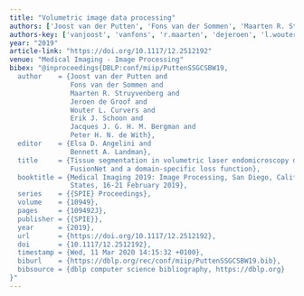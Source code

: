 ```yaml
---
title: "Volumetric image data processing"
authors: ['Joost van der Putten', 'Fons van der Sommen', 'Maarten R. Struyvenberg', 'Jeroen de Groof', 'Wouter L. Curvers', 'Erik J. Schoon', 'Jacques J. G. H. M. Bergman', 'Peter H. N. de With']
authors-key: ['vanjoost', 'vanfons', 'r.maarten', 'dejeroen', 'l.wouter', 'j.erik', 'j.jacques', 'h.peter']
year: "2019"
article-link: "https://doi.org/10.1117/12.2512192"
venue: "Medical Imaging - Image Processing"
bibex: "@inproceedings{DBLP:conf/miip/PuttenSSGCSBW19,
  author    = {Joost van der Putten and
               Fons van der Sommen and
               Maarten R. Struyvenberg and
               Jeroen de Groof and
               Wouter L. Curvers and
               Erik J. Schoon and
               Jacques J. G. H. M. Bergman and
               Peter H. N. de With},
  editor    = {Elsa D. Angelini and
               Bennett A. Landman},
  title     = {Tissue segmentation in volumetric laser endomicroscopy data using
               FusionNet and a domain-specific loss function},
  booktitle = {Medical Imaging 2019: Image Processing, San Diego, California, United
               States, 16-21 February 2019},
  series    = {{SPIE} Proceedings},
  volume    = {10949},
  pages     = {109492J},
  publisher = {{SPIE}},
  year      = {2019},
  url       = {https://doi.org/10.1117/12.2512192},
  doi       = {10.1117/12.2512192},
  timestamp = {Wed, 11 Mar 2020 14:15:32 +0100},
  biburl    = {https://dblp.org/rec/conf/miip/PuttenSSGCSBW19.bib},
  bibsource = {dblp computer science bibliography, https://dblp.org}
}"
---
```

